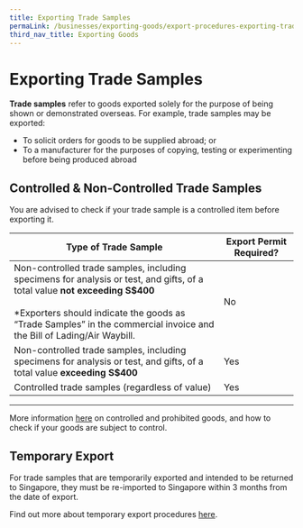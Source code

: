 ```yaml
---
title: Exporting Trade Samples
permaLink: /businesses/exporting-goods/export-procedures-exporting-trade-samples
third_nav_title: Exporting Goods
---
```


# Exporting Trade Samples

**Trade samples**  refer to goods exported solely for the purpose of being shown or demonstrated overseas. For example, trade samples may be exported:

-   To solicit orders for goods to be supplied abroad; or
-   To a manufacturer for the purposes of copying, testing or experimenting before being produced abroad

## Controlled & Non-Controlled Trade Samples

You are advised to check if your trade sample is a controlled item before exporting it.


|Type of Trade Sample| Export Permit Required? |
|--|--|
|Non-controlled trade samples, including specimens for analysis or test, and gifts, of a total value **not exceeding S$400** <br><br> *Exporters should indicate the goods as “Trade Samples” in the commercial invoice and the Bill of Lading/Air Waybill.  |  No |
| Non-controlled trade samples, including specimens for analysis or test, and gifts, of a total value **exceeding S$400** | Yes |
| Controlled trade samples (regardless of value) | Yes |

***
More information [here](https://singapore-customs-staging.netlify.app/businesses/02b-controlled-and-prohibited-goods-for-export) on controlled and prohibited goods, and how to check if your goods are subject to control.

## Temporary Export

For trade samples that are temporarily exported and intended to be returned to Singapore, they must be re-imported to Singapore within 3 months from the date of export.

Find out more about temporary export procedures [here](https://singapore-customs-staging.netlify.app/businesses/importing-goods/temporary-import-scheme).
